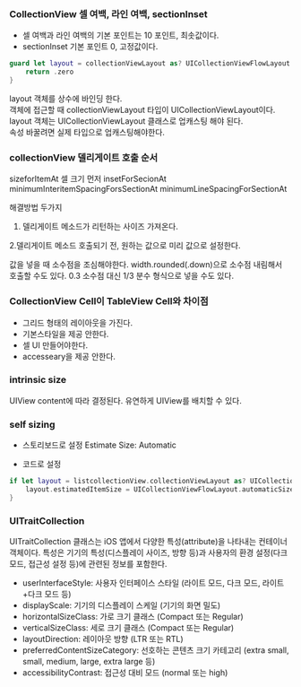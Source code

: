 ### CollectionView 셀 여백, 라인 여백, sectionInset

- 셀 여백과 라인 여백의 기본 포인트는 10 포인트, 최솟값이다.
- sectionInset 기본 포인트 0, 고정값이다.

```swift
guard let layout = collectionViewLayout as? UICollectionViewFlowLayout else {
    return .zero
} 
```
layout 객체를 상수에 바인딩 한다.<br>
객체에 접근할 때 collectionViewLayout 타입이 UICollectionViewLayout이다.<br>
layout 객체는  UICollectionViewLayout 클래스로 업캐스팅 해야 된다.<br>
속성 바꿀려면 실제 타입으로 업캐스팅해야한다.<br>


### collectionView 델리게이트 호출 순서
sizeforItemAt 셀 크기 먼저
insetForSecionAt
minimumInteritemSpacingForsSectionAt
minimumLineSpacingForSectionAt

해결방법 두가지
1. 델리게이트 메소드가 리턴하는 사이즈 가져온다.

2.델리게이트 메소드 호출되기 전, 원하는 값으로 미리 값으로 설정한다.

값을 넣을 때 소수점을 조심해야한다. 
width.rounded(.down)으로 소수점 내림해서 호출할 수도 있다.
0.3 소수점 대신 1/3 분수 형식으로 넣을 수도 있다.

### CollectionView Cell이 TableView Cell와 차이점
- 그리드 형태의 레이아웃을 가진다.
- 기본스타일을 제공 안한다.
- 셀 UI 만들어야한다.
- accesseary을 제공 안한다.


### intrinsic size
UIView content에 따라 결정된다. 
유연하게 UIView를 배치할 수 있다.

### self sizing

- 스토리보드로 설정 
Estimate Size: Automatic

- 코드로 설정
```swift
if let layout = listcollectionView.collectionViewLayout as? UICollectionViewFlowLayout {
    layout.estimatedItemSize = UICollectionViewFlowLayout.automaticSize
}
```

### UITraitCollection
UITraitCollection 클래스는 iOS 앱에서 다양한 특성(attribute)을 나타내는 컨테이너 객체이다.
특성은 기기의 특성(디스플레이 사이즈, 방향 등)과 사용자의 환경 설정(다크 모드, 접근성 설정 등)에 관련된 정보를 포함한다.
- userInterfaceStyle: 사용자 인터페이스 스타일 (라이트 모드, 다크 모드, 라이트+다크 모드 등)
- displayScale: 기기의 디스플레이 스케일 (기기의 화면 밀도)
- horizontalSizeClass: 가로 크기 클래스 (Compact 또는 Regular)
- verticalSizeClass: 세로 크기 클래스 (Compact 또는 Regular)
- layoutDirection: 레이아웃 방향 (LTR 또는 RTL)
- preferredContentSizeCategory: 선호하는 콘텐츠 크기 카테고리 (extra small, small, medium, large, extra large 등)
- accessibilityContrast: 접근성 대비 모드 (normal 또는 high)





